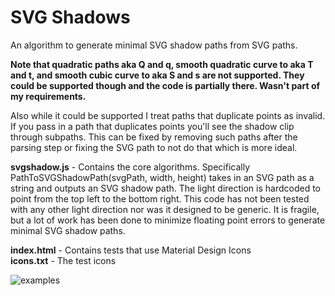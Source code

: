 # SVG Shadows

An algorithm to generate minimal SVG shadow paths from SVG paths.

**Note that quadratic paths aka Q and q, smooth quadratic curve to aka T and t, and smooth cubic curve to aka S and s are not supported. They could be supported though and the code is partially there. Wasn't part of my requirements.**

Also while it could be supported I treat paths that duplicate points as invalid. If you pass in a path that duplicates points you'll see the shadow clip through subpaths. This can be fixed by removing such paths after the parsing step or fixing the SVG path to not do that which is more ideal.

**svgshadow.js** - Contains the core algorithms. Specifically PathToSVGShadowPath(svgPath, width, height) takes in an SVG path as a string and outputs an SVG shadow path. The light direction is hardcoded to point from the top left to the bottom right. This code has not been tested with any other light direction nor was it designed to be generic. It is fragile, but a lot of work has been done to minimize floating point errors to generate minimal SVG shadow paths.

**index.html** - Contains tests that use Material Design Icons  
**icons.txt** - The test icons  

![examples](http://i.imgur.com/yJ3lsJA.png)
